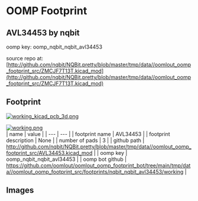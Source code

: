 # OOMP Footprint  
## AVL34453  by nqbit  
  
oomp key: oomp_nqbit_nqbit_avl34453  
  
source repo at: [http://github.com/nqbit/NQBit.pretty/blob/master/tmp/data//oomlout_oomp_footprint_src/ZMCJF7T13T.kicad_mod](http://github.com/nqbit/NQBit.pretty/blob/master/tmp/data//oomlout_oomp_footprint_src/ZMCJF7T13T.kicad_mod)  
## Footprint  
  
[![working_kicad_pcb_3d.png](working_kicad_pcb_3d_600.png)](working_kicad_pcb_3d.png)  
  
[![working.png](working_600.png)](working.png)  
| name | value | 
| --- | --- | 
| footprint name | AVL34453 | 
| footprint description | None | 
| number of pads | 3 | 
| github path | http://github.com/nqbit/NQBit.pretty/blob/master/tmp/data//oomlout_oomp_footprint_src/AVL34453.kicad_mod | 
| oomp key | oomp_nqbit_nqbit_avl34453 | 
| oomp bot github | https://github.com/oomlout/oomlout_oomp_footprint_bot/tree/main/tmp/data//oomlout_oomp_footprint_src/footprints/nqbit_nqbit_avl34453/working | 
## Images  
